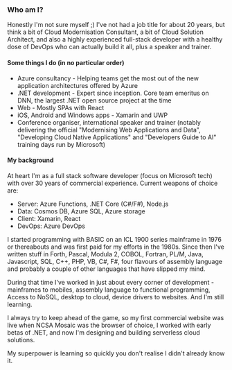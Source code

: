 ### Who am I?

Honestly I'm not sure myself ;) I've not had a job title for about 20 years, but think a bit of Cloud Modernisation Consultant, a bit of Cloud Solution Architect, and also a highly experienced full-stack developer with a healthy dose of DevOps who can actually build it all, plus a speaker and trainer.

#### Some things I do (in no particular order)

* Azure consultancy - Helping teams get the most out of the new application architectures offered by Azure
* .NET development - Expert since inception. Core team emeritus on DNN, the largest .NET open source project at the time
* Web - Mostly SPAs with React
* iOS, Android and Windows apps - Xamarin and UWP
* Conference organiser, international speaker and trainer (notably delivering the official "Modernising Web Applications and Data", "Developing Cloud Native Applications" and "Developers Guide to AI" training days run by Microsoft)

#### My background

At heart I'm as a full stack software developer (focus on Microsoft tech) with over 30 years of commercial experience. Current weapons of choice are:

* Server: Azure Functions, .NET Core (C#/F#), Node.js
* Data: Cosmos DB, Azure SQL, Azure storage
* Client: Xamarin, React
* DevOps: Azure DevOps

I started programming with BASIC on an ICL 1900 series mainframe in 1976 or thereabouts and was first paid for my efforts in the 1980s. Since then I've written stuff in Forth, Pascal, Modula 2, COBOL, Fortran, PL/M, Java, Javascript, SQL, C++, PHP, VB, C#, F#, four flavours of assembly language and probably a couple of other languages that have slipped my mind.

During that time I've worked in just about every corner of development - mainframes to mobiles, assembly language to functional programming, Access to NoSQL, desktop to cloud, device drivers to websites. And I'm still learning.

I always try to keep ahead of the game, so my first commercial website was live when NCSA Mosaic was the browser of choice, I worked with early betas of .NET, and now I'm designing and building serverless cloud solutions.

My superpower is learning so quickly you don't realise I didn't already know it.
